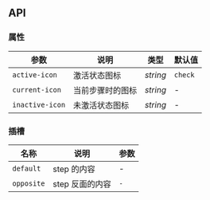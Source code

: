 ## API

### 属性

| 参数 | 说明 | 类型 | 默认值 |
| ----- | -------------- | -------- | ---------- |
| `active-icon` | 激活状态图标  | _string_ | `check` |
| `current-icon` | 当前步骤时的图标 | _string_ | - |
| `inactive-icon` | 未激活状态图标 | _string_ | - |

### 插槽

| 名称 | 说明 | 参数 |
| ----- | -------------- | -------- |
| `default` | step 的内容 | - |
| `opposite` | step 反面的内容 | `-` |
